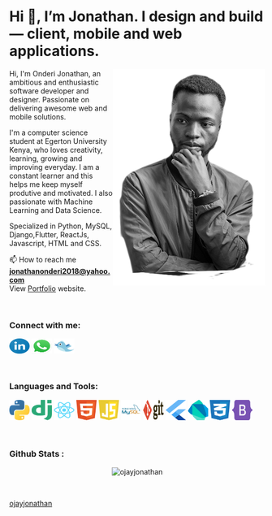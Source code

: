 # Hi 👋, I’m **Jonathan**. I design and build &mdash; client, mobile and web applications.

<p> <img align="right"   src="static/profile.png" alt="ojayjonathan" /></p>

Hi, I'm Onderi Jonathan, an ambitious and enthusiastic software developer and designer. Passionate on delivering awesome web and mobile solutions.

I'm a computer science student at Egerton University Kenya, who loves creativity, learning, growing and improving everyday. I am a constant learner and this helps me keep myself produtive and motivated. I also passionate with Machine Learning and Data Science.

Specialized in Python, MySQL, Django,Flutter, ReactJs, Javascript, HTML and CSS.

📫 How to reach me **jonathanonderi2018@yahoo.com** <br>
View [Portfolio](https://ojayjonathan.github.io/site/) website.

<br>

<h3 align="left" >Connect with me:</h3>
<p align="left">
  <a href="https://www.linkedin.com/in/jonathan-onderi-93aab3195" target="blank"><img align="center"
      src="static/linkedin-icon.svg"
      alt="linkedin" height="30" width="40" /></a>
    <a href="https://wa.me/254742446941" target="blank">
    <img align="center"
      src="static/whatsapp-symbol.svg"
      alt="linkedin" height="30" width="40" /></a> 
 <a href="https://twitter.com/OJAYJonathan" target="blank"><img align="center"
      src="static/twiter.svg"
      alt="linkedin" height="30" width="40" /></a>
  
</p>

<br>

<h3 align="left">Languages and Tools:</h3>
<p align="left"> 
<img src="static/python-5.svg" width="40" height="40">
<img src="static/django.svg" width="40" height="40">
<img src="static/react-2.svg" width="40" height="40">
<img src="static/html-1.svg" width="40" height="40">
<img src="static/javascript-1.svg" width="40" height="40">
<img src="static/mysql-3.svg" width="40" height="40">
<img src="static/git.svg" width="40" height="40">
<img src="static/flutter.svg" width="40" height="40">
<img src="static/dart.svg" width="40" height="40">
<img src="static/css-3.svg" width="40" height="40">
<img src="static/bootstrap-5-1.svg" width="40" height="40">
</p>
<br>

<h3>Github Stats :</h3>
<p align="center"><img 
    src="https://github-readme-stats.vercel.app/api/top-langs?username=ojayjonathan&show_icons=true&locale=en&bg_color=0d1117&text_color=ffffff&layout=compact"
    alt="ojayjonathan" 
    bg_color=#808080/>
    </p>

<br>

[ojayjonathan](https://github.com/ojayjonathan)
